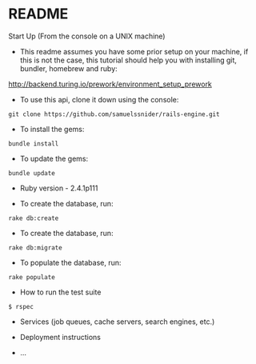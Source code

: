# README

Start Up (From the console on a UNIX machine)

* This readme assumes you have some prior setup on your machine, if this is not the case, this tutorial should help you with installing git, bundler, homebrew and ruby:

http://backend.turing.io/prework/environment_setup_prework

* To use this api, clone it down using the console:
```
git clone https://github.com/samuelssnider/rails-engine.git
```
* To install the gems:
```
bundle install
```
* To update the gems:
```
bundle update
```

* Ruby version - 2.4.1p111

* To create the database, run:
```
rake db:create 
```
* To create the database, run:
```
rake db:migrate
```
* To populate the database, run:
```
rake populate
```
* How to run the test suite
```
$ rspec
```
* Services (job queues, cache servers, search engines, etc.)

* Deployment instructions

* ...
